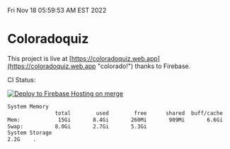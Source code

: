 Fri Nov 18 05:59:53 AM EST 2022

# Coloradoquiz


This project is live at [https://coloradoquiz.web.app](https://coloradoquiz.web.app "colorado!") thanks to Firebase.

CI Status: 

[![Deploy to Firebase Hosting on merge](https://github.com/teamkushal/coloradoquiz/actions/workflows/firebase-hosting-merge.yml/badge.svg)](https://github.com/teamkushal/coloradoquiz/actions/workflows/firebase-hosting-merge.yml)

```bash
System Memory
               total        used        free      shared  buff/cache   available
Mem:            15Gi       8.4Gi       260Mi       909Mi       6.6Gi       5.6Gi
Swap:          8.0Gi       2.7Gi       5.3Gi
System Storage
2.2G	.
```
